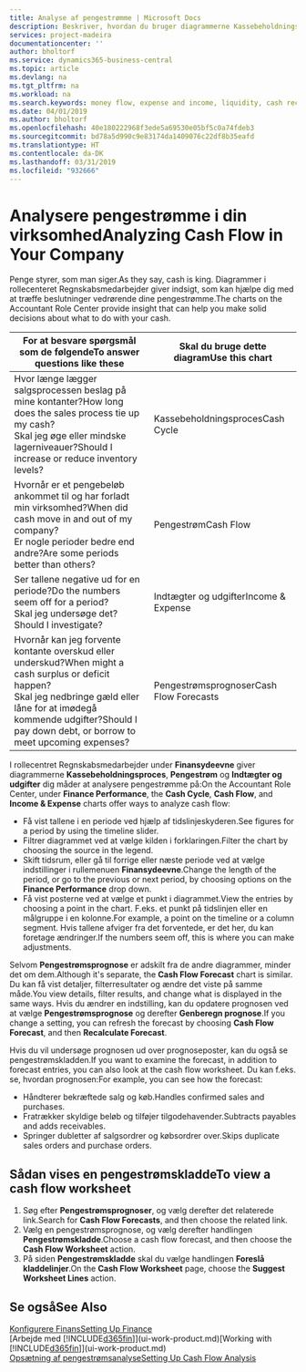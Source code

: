 ```yaml
---
title: Analyse af pengestrømme | Microsoft Docs
description: Beskriver, hvordan du bruger diagrammerne Kassebeholdningsproces, Indtægter og udgifter, Pengestrøm og Pengestrømsprognose til at analysere tidligere og fremtidige pengestrømme til og fra din virksomhed.
services: project-madeira
documentationcenter: ''
author: bholtorf
ms.service: dynamics365-business-central
ms.topic: article
ms.devlang: na
ms.tgt_pltfrm: na
ms.workload: na
ms.search.keywords: money flow, expense and income, liquidity, cash receipts minus cash payments, Cartera
ms.date: 04/01/2019
ms.author: bholtorf
ms.openlocfilehash: 40e180222968f3ede5a69530e05bf5c0a74fdeb3
ms.sourcegitcommit: bd78a5d990c9e83174da1409076c22df8b35eafd
ms.translationtype: HT
ms.contentlocale: da-DK
ms.lasthandoff: 03/31/2019
ms.locfileid: "932666"
---
```

# <a name="analyzing-cash-flow-in-your-company"></a><span data-ttu-id="7083b-103">Analysere pengestrømme i din virksomhed</span><span class="sxs-lookup"><span data-stu-id="7083b-103">Analyzing Cash Flow in Your Company</span></span>
<span data-ttu-id="7083b-104">Penge styrer, som man siger.</span><span class="sxs-lookup"><span data-stu-id="7083b-104">As they say, cash is king.</span></span> <span data-ttu-id="7083b-105">Diagrammer i rollecenteret Regnskabsmedarbejder giver indsigt, som kan hjælpe dig med at træffe beslutninger vedrørende dine pengestrømme.</span><span class="sxs-lookup"><span data-stu-id="7083b-105">The charts on the Accountant Role Center provide insight that can help you make solid decisions about what to do with your cash.</span></span>  

| <span data-ttu-id="7083b-106">For at besvare spørgsmål som de følgende</span><span class="sxs-lookup"><span data-stu-id="7083b-106">To answer questions like these</span></span> | <span data-ttu-id="7083b-107">Skal du bruge dette diagram</span><span class="sxs-lookup"><span data-stu-id="7083b-107">Use this chart</span></span> |
| --- | --- |
| <span data-ttu-id="7083b-108">Hvor længe lægger salgsprocessen beslag på mine kontanter?</span><span class="sxs-lookup"><span data-stu-id="7083b-108">How long does the sales process tie up my cash?</span></span></br> <span data-ttu-id="7083b-109">Skal jeg øge eller mindske lagerniveauer?</span><span class="sxs-lookup"><span data-stu-id="7083b-109">Should I increase or reduce inventory levels?</span></span> |<span data-ttu-id="7083b-110">Kassebeholdningsproces</span><span class="sxs-lookup"><span data-stu-id="7083b-110">Cash Cycle</span></span> |
| <span data-ttu-id="7083b-111">Hvornår er et pengebeløb ankommet til og har forladt min virksomhed?</span><span class="sxs-lookup"><span data-stu-id="7083b-111">When did cash move in and out of my company?</span></span></br> <span data-ttu-id="7083b-112">Er nogle perioder bedre end andre?</span><span class="sxs-lookup"><span data-stu-id="7083b-112">Are some periods better than others?</span></span> |<span data-ttu-id="7083b-113">Pengestrøm</span><span class="sxs-lookup"><span data-stu-id="7083b-113">Cash Flow</span></span> |
| <span data-ttu-id="7083b-114">Ser tallene negative ud for en periode?</span><span class="sxs-lookup"><span data-stu-id="7083b-114">Do the numbers seem off for a period?</span></span></br> <span data-ttu-id="7083b-115">Skal jeg undersøge det?</span><span class="sxs-lookup"><span data-stu-id="7083b-115">Should I investigate?</span></span> |<span data-ttu-id="7083b-116">Indtægter og udgifter</span><span class="sxs-lookup"><span data-stu-id="7083b-116">Income & Expense</span></span> |
| <span data-ttu-id="7083b-117">Hvornår kan jeg forvente kontante overskud eller underskud?</span><span class="sxs-lookup"><span data-stu-id="7083b-117">When might a cash surplus or deficit happen?</span></span></br> <span data-ttu-id="7083b-118">Skal jeg nedbringe gæld eller låne for at imødegå kommende udgifter?</span><span class="sxs-lookup"><span data-stu-id="7083b-118">Should I pay down debt, or borrow to meet upcoming expenses?</span></span> |<span data-ttu-id="7083b-119">Pengestrømsprognoser</span><span class="sxs-lookup"><span data-stu-id="7083b-119">Cash Flow Forecasts</span></span> |

<span data-ttu-id="7083b-120">I rollecentret Regnskabsmedarbejder under **Finansydeevne** giver diagrammerne **Kassebeholdningsproces**, **Pengestrøm** og **Indtægter og udgifter** dig måder at analysere pengestrømme på:</span><span class="sxs-lookup"><span data-stu-id="7083b-120">On the Accountant Role Center, under **Finance Performance**, the **Cash Cycle**, **Cash Flow**, and **Income & Expense** charts offer ways to analyze cash flow:</span></span>  

* <span data-ttu-id="7083b-121">Få vist tallene i en periode ved hjælp af tidslinjeskyderen.</span><span class="sxs-lookup"><span data-stu-id="7083b-121">See figures for a period by using the timeline slider.</span></span>  
* <span data-ttu-id="7083b-122">Filtrer diagrammet ved at vælge kilden i forklaringen.</span><span class="sxs-lookup"><span data-stu-id="7083b-122">Filter the chart by choosing the source in the legend.</span></span>  
* <span data-ttu-id="7083b-123">Skift tidsrum, eller gå til forrige eller næste periode ved at vælge indstillinger i rullemenuen **Finansydeevne**.</span><span class="sxs-lookup"><span data-stu-id="7083b-123">Change the length of the period, or go to the previous or next period, by choosing options on the **Finance Performance** drop down.</span></span>  
* <span data-ttu-id="7083b-124">Få vist posterne ved at vælge et punkt i diagrammet.</span><span class="sxs-lookup"><span data-stu-id="7083b-124">View the entries by choosing a point in the chart.</span></span> <span data-ttu-id="7083b-125">F.eks. et punkt på tidslinjen eller en målgruppe i en kolonne.</span><span class="sxs-lookup"><span data-stu-id="7083b-125">For example, a point on the timeline or a column segment.</span></span> <span data-ttu-id="7083b-126">Hvis tallene afviger fra det forventede, er det her, du kan foretage ændringer.</span><span class="sxs-lookup"><span data-stu-id="7083b-126">If the numbers seem off, this is where you can make adjustments.</span></span>  

<span data-ttu-id="7083b-127">Selvom **Pengestrømsprognose** er adskilt fra de andre diagrammer, minder det om dem.</span><span class="sxs-lookup"><span data-stu-id="7083b-127">Although it's separate, the **Cash Flow Forecast** chart is similar.</span></span> <span data-ttu-id="7083b-128">Du kan få vist detaljer, filterresultater og ændre det viste på samme måde.</span><span class="sxs-lookup"><span data-stu-id="7083b-128">You view details, filter results, and change what is displayed in the same ways.</span></span> <span data-ttu-id="7083b-129">Hvis du ændrer en indstilling, kan du opdatere prognosen ved at vælge **Pengestrømsprognose** og derefter **Genberegn prognose**.</span><span class="sxs-lookup"><span data-stu-id="7083b-129">If you change a setting, you can refresh the forecast by choosing **Cash Flow Forecast**, and then **Recalculate Forecast**.</span></span>

<span data-ttu-id="7083b-130">Hvis du vil undersøge prognosen ud over prognoseposter, kan du også se pengestrømskladden.</span><span class="sxs-lookup"><span data-stu-id="7083b-130">If you want to examine the forecast, in addition to forecast entries, you can also look at the cash flow worksheet.</span></span> <span data-ttu-id="7083b-131">Du kan f.eks. se, hvordan prognosen:</span><span class="sxs-lookup"><span data-stu-id="7083b-131">For example, you can see how the forecast:</span></span>

* <span data-ttu-id="7083b-132">Håndterer bekræftede salg og køb.</span><span class="sxs-lookup"><span data-stu-id="7083b-132">Handles confirmed sales and purchases.</span></span>  
* <span data-ttu-id="7083b-133">Fratrækker skyldige beløb og tilføjer tilgodehavender.</span><span class="sxs-lookup"><span data-stu-id="7083b-133">Subtracts payables and adds receivables.</span></span>  
* <span data-ttu-id="7083b-134">Springer dubletter af salgsordrer og købsordrer over.</span><span class="sxs-lookup"><span data-stu-id="7083b-134">Skips duplicate sales orders and purchase orders.</span></span>  

## <a name="to-view-a-cash-flow-worksheet"></a><span data-ttu-id="7083b-135">Sådan vises en pengestrømskladde</span><span class="sxs-lookup"><span data-stu-id="7083b-135">To view a cash flow worksheet</span></span>
1. <span data-ttu-id="7083b-136">Søg efter **Pengestrømsprognoser**, og vælg derefter det relaterede link.</span><span class="sxs-lookup"><span data-stu-id="7083b-136">Search for **Cash Flow Forecasts**, and then choose the related link.</span></span>  
2. <span data-ttu-id="7083b-137">Vælg en pengestrømsprognose, og vælg derefter handlingen **Pengestrømskladde**.</span><span class="sxs-lookup"><span data-stu-id="7083b-137">Choose a cash flow forecast, and then choose the **Cash Flow Worksheet** action.</span></span>  
3. <span data-ttu-id="7083b-138">På siden **Pengestrømskladde** skal du vælge handlingen **Foreslå kladdelinjer**.</span><span class="sxs-lookup"><span data-stu-id="7083b-138">On the **Cash Flow Worksheet** page, choose the **Suggest Worksheet Lines** action.</span></span>  

## <a name="see-also"></a><span data-ttu-id="7083b-139">Se også</span><span class="sxs-lookup"><span data-stu-id="7083b-139">See Also</span></span>
[<span data-ttu-id="7083b-140">Konfigurere Finans</span><span class="sxs-lookup"><span data-stu-id="7083b-140">Setting Up Finance</span></span>](finance-setup-finance.md)  
<span data-ttu-id="7083b-141">[Arbejde med [!INCLUDE[d365fin](includes/d365fin_md.md)]](ui-work-product.md)</span><span class="sxs-lookup"><span data-stu-id="7083b-141">[Working with [!INCLUDE[d365fin](includes/d365fin_md.md)]](ui-work-product.md)</span></span>  
[<span data-ttu-id="7083b-142">Opsætning af pengestrømsanalyse</span><span class="sxs-lookup"><span data-stu-id="7083b-142">Setting Up Cash Flow Analysis</span></span>](finance-setup-cash-flow-analyses.md)  
